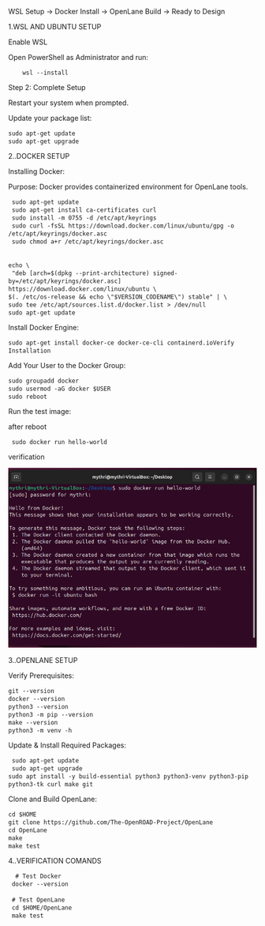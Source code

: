 WSL Setup → Docker Install → OpenLane Build → Ready to Design

1.WSL AND UBUNTU SETUP

Enable WSL

Open PowerShell as Administrator and run:

        wsl --install
Step 2: Complete Setup

Restart your system when prompted.

Update your package list:

    sudo apt-get update
    sudo apt-get upgrade

2..DOCKER SETUP

Installing Docker:

Purpose: Docker provides containerized environment for OpenLane tools.

   
     sudo apt-get update
     sudo apt-get install ca-certificates curl
     sudo install -m 0755 -d /etc/apt/keyrings
     sudo curl -fsSL https://download.docker.com/linux/ubuntu/gpg -o /etc/apt/keyrings/docker.asc
     sudo chmod a+r /etc/apt/keyrings/docker.asc


    echo \
     "deb [arch=$(dpkg --print-architecture) signed-by=/etc/apt/keyrings/docker.asc] https://download.docker.com/linux/ubuntu \
    $(. /etc/os-release && echo \"$VERSION_CODENAME\") stable" | \
    sudo tee /etc/apt/sources.list.d/docker.list > /dev/null
    sudo apt-get update
Install Docker Engine:

    sudo apt-get install docker-ce docker-ce-cli containerd.ioVerify Installation

Add Your User to the Docker Group:

    sudo groupadd docker
    sudo usermod -aG docker $USER
    sudo reboot
    
Run the test image:

  after reboot

     sudo docker run hello-world
     
verification
  
  ![image alt](https://github.com/mythribijwar/RISC-V-chip-tapeout/blob/1ba934ca8e834eeb9d61fc85a76c6df9fb7a7ce9/Screenshot%20From%202025-09-20%2021-35-48.png)
  

3..OPENLANE SETUP

Verify Prerequisites:

    git --version
    docker --version
    python3 --version
    python3 -m pip --version
    make --version
    python3 -m venv -h

Update & Install Required Packages:

     sudo apt-get update
     sudo apt-get upgrade
    sudo apt install -y build-essential python3 python3-venv python3-pip python3-tk curl make git
    
Clone and Build OpenLane:

    cd $HOME
    git clone https://github.com/The-OpenROAD-Project/OpenLane
    cd OpenLane
    make
    make test

4..VERIFICATION COMANDS

      # Test Docker
     docker --version

     # Test OpenLane
     cd $HOME/OpenLane
     make test





